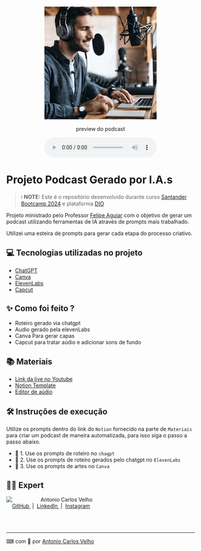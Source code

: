 <p align="center">
<img 
    src="./assets/img-locutor.png"
    width="300"
/>
</p>



<p align="center">
    preview do podcast
</p>

<div align="center">
    <audio src="output/podcast_editado.MP3" controls title="Podcast editado"></audio>
</div>

# Projeto Podcast Gerado por I.A.s


 > ℹ️ **NOTE:** Este é o repositório desenvolvido durante curso [Santander Bootcamp 2024](https://www.santanderopenacademy.com/) e plataforma [DIO](https://dio.me)

Projeto ministrado pelo Professor [Felipe Aguiar](https://github.com/felipeAguiarCode/prompts-for-podcast-generate-by-ia) com o objetivo de gerar um podcast utilizando ferramentas de IA através de prompts mais trabalhado.

Utilizei uma esteira de prompts para gerar cada etapa do processo criativo.

## 💻 Tecnologias utilizadas no projeto

- [ChatGPT](https://chat.openai.com/) 
- [Canva](https://www.canva.com/pt_br/gerador-imagem-ia/)
- [ElevenLabs](https://beta.elevenlabs.io/)
- [Capcut](https://www.capcut.com/pt-br/)

## ✨ Como foi feito ?

- Roteiro gerado via chatgpt
- Audio gerado pela elevenLabs
- Canva Para gerar capas
- Capcut para tratar aúdio e adicionar sons de fundo

## 📚 Materiais

- [Link da live no Youtube](https://www.youtube.com)
- [Notion Template](https://helpful-jump-17b.notion.site/PAS-Podcast-AI-Studio-210489e15d7a4a73b743bb159e45d06f?pvs=4)
- [Editor de aúdio](https://www.capcut.com/editor?from_page=landing_page&__action_from=picture_V%C3%ADdeos%20profissionais%20em%20minutos,%20n%C3%A3o%20em%20horas.)


## 🛠️ Instruções de execução

Utilize os prompts dentro do link do `Notion` fornecido na parte de `Materiais` para criar um podcast de maneira automatizada, para isso siga o passo a passo abaixo.

- 🤖 1. Use os prompts de roteiro no `chagpt`
- 🤖 2. Use os prompts de roteiro gerados pelo chatgpt no  `ElevenLabs`
- 🤖 3. Use os prompts de artes no `Canva`

## 👨‍💻 Expert

<p>
    <img 
      align=left 
      margin=10 
      width=80 
      src="https://avatars.githubusercontent.com/u/107660534?s=400&u=48df86133d2c341e749b82843b16eddd0b173b5f&v=4"
    />
    <p>&nbsp&nbsp&nbspAntonio Carlos Velho<br>
    &nbsp&nbsp&nbsp
    <a 
        href="https://github.com/acinfo33">
        GitHub
    </a>
    &nbsp;|&nbsp;
    <a 
        href="https://www.linkedin.com/in/antonio-carlos-abb049214/">
        LinkedIn
    </a>
    &nbsp;|&nbsp;
    <a 
        href="https://www.instagram.com/ac_info33/">
        Instagram
    </a>
   
</p>
<br/><br/>
<p>

---

<font style="vertical-align: inherit;"><font style="vertical-align: inherit;">⌨</font></font> com 💙 por [Antonio Carlos Velho](https://github.com/acinfo33)
